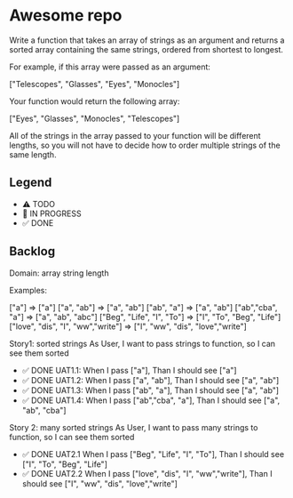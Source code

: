 # Awesome repo

Write a function that takes an array of strings as an argument and returns a sorted array containing the same strings, ordered from shortest to longest.

For example, if this array were passed as an argument:

["Telescopes", "Glasses", "Eyes", "Monocles"]

Your function would return the following array:

["Eyes", "Glasses", "Monocles", "Telescopes"]

All of the strings in the array passed to your function will be different lengths, so you will not have to decide how to order multiple strings of the same length.

## Legend
- ⚠ TODO
- 🚧 IN PROGRESS
- ✅ DONE

## Backlog

Domain:
array
string
length

Examples:

["a"] => ["a"]
["a", "ab"] => ["a", "ab"]
["ab", "a"] => ["a", "ab"]
["ab","cba", "a"] => ["a", "ab", "abc"]
["Beg", "Life", "I", "To"] => ["I", "To", "Beg", "Life"]
["love", "dis", "I", "ww","write"] => ["I", "ww", "dis", "love","write"]

Story1: sorted strings
As User, I want to pass strings to function, so I can see them sorted

- ✅ DONE UAT1.1: When I pass ["a"], Than I should see ["a"]
- ✅ DONE UAT1.2: When I pass ["a", "ab"], Than I should see ["a", "ab"]
- ✅ DONE UAT1.3: When I pass ["ab", "a"], Than I should see ["a", "ab"]
- ✅ DONE UAT1.4: When I pass ["ab","cba", "a"], Than I should see ["a", "ab", "cba"]
 
Story 2: many sorted strings
As User, I want to pass many strings to function, so I can see them sorted

- ✅ DONE UAT2.1 When I pass ["Beg", "Life", "I", "To"], Than I should see ["I", "To", "Beg", "Life"]
- ✅ DONE UAT2.2 When I pass ["love", "dis", "I", "ww","write"], Than I should see ["I", "ww", "dis", "love","write"]